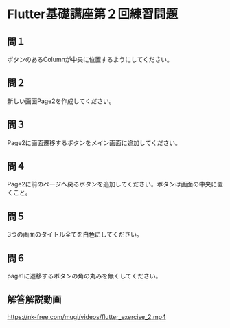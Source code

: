 # Flutter基礎講座第２回練習問題

## 問１
ボタンのあるColumnが中央に位置するようにしてください。

## 問２
新しい画面Page2を作成してください。

## 問３
Page2に画面遷移するボタンをメイン画面に追加してください。

## 問４
Page2に前のページへ戻るボタンを追加してください。ボタンは画面の中央に置くこと。

## 問５
3つの画面のタイトル全てを白色にしてください。

## 問６
page1に遷移するボタンの角の丸みを無くしてください。

## 解答解説動画
https://nk-free.com/mugi/videos/flutter_exercise_2.mp4
